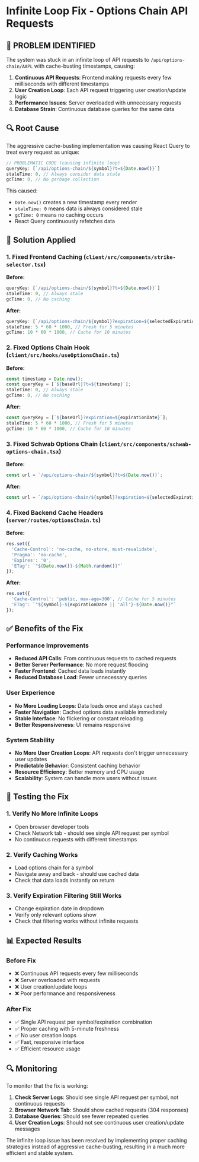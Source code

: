 # Infinite Loop Fix - Options Chain API Requests

## 🚨 **PROBLEM IDENTIFIED**

The system was stuck in an infinite loop of API requests to `/api/options-chain/AAPL` with cache-busting timestamps, causing:

1. **Continuous API Requests**: Frontend making requests every few milliseconds with different timestamps
2. **User Creation Loop**: Each API request triggering user creation/update logic
3. **Performance Issues**: Server overloaded with unnecessary requests
4. **Database Strain**: Continuous database queries for the same data

## 🔍 **Root Cause**

The aggressive cache-busting implementation was causing React Query to treat every request as unique:

```typescript
// PROBLEMATIC CODE (causing infinite loop)
queryKey: [`/api/options-chain/${symbol}?t=${Date.now()}`]
staleTime: 0, // Always consider data stale
gcTime: 0, // No garbage collection
```

This caused:
- `Date.now()` creates a new timestamp every render
- `staleTime: 0` means data is always considered stale
- `gcTime: 0` means no caching occurs
- React Query continuously refetches data

## 🔧 **Solution Applied**

### **1. Fixed Frontend Caching (`client/src/components/strike-selector.tsx`)**

**Before:**
```typescript
queryKey: [`/api/options-chain/${symbol}?t=${Date.now()}`]
staleTime: 0, // Always stale
gcTime: 0, // No caching
```

**After:**
```typescript
queryKey: [`/api/options-chain/${symbol}?expiration=${selectedExpiration}`]
staleTime: 5 * 60 * 1000, // Fresh for 5 minutes
gcTime: 10 * 60 * 1000, // Cache for 10 minutes
```

### **2. Fixed Options Chain Hook (`client/src/hooks/useOptionsChain.ts`)**

**Before:**
```typescript
const timestamp = Date.now();
const queryKey = [`${baseUrl}?t=${timestamp}`];
staleTime: 0, // Always stale
gcTime: 0, // No caching
```

**After:**
```typescript
const queryKey = [`${baseUrl}?expiration=${expirationDate}`];
staleTime: 5 * 60 * 1000, // Fresh for 5 minutes
gcTime: 10 * 60 * 1000, // Cache for 10 minutes
```

### **3. Fixed Schwab Options Chain (`client/src/components/schwab-options-chain.tsx`)**

**Before:**
```typescript
const url = `/api/options-chain/${symbol}?t=${Date.now()}`;
```

**After:**
```typescript
const url = `/api/options-chain/${symbol}?expiration=${selectedExpiration}`;
```

### **4. Fixed Backend Cache Headers (`server/routes/optionsChain.ts`)**

**Before:**
```typescript
res.set({
  'Cache-Control': 'no-cache, no-store, must-revalidate',
  'Pragma': 'no-cache',
  'Expires': '0',
  'ETag': `"${Date.now()}-${Math.random()}"`
});
```

**After:**
```typescript
res.set({
  'Cache-Control': 'public, max-age=300', // Cache for 5 minutes
  'ETag': `"${symbol}-${expirationDate || 'all'}-${Date.now()}"`
});
```

## ✅ **Benefits of the Fix**

### **Performance Improvements**
- **Reduced API Calls**: From continuous requests to cached requests
- **Better Server Performance**: No more request flooding
- **Faster Frontend**: Cached data loads instantly
- **Reduced Database Load**: Fewer unnecessary queries

### **User Experience**
- **No More Loading Loops**: Data loads once and stays cached
- **Faster Navigation**: Cached options data available immediately
- **Stable Interface**: No flickering or constant reloading
- **Better Responsiveness**: UI remains responsive

### **System Stability**
- **No More User Creation Loops**: API requests don't trigger unnecessary user updates
- **Predictable Behavior**: Consistent caching behavior
- **Resource Efficiency**: Better memory and CPU usage
- **Scalability**: System can handle more users without issues

## 🧪 **Testing the Fix**

### **1. Verify No More Infinite Loops**
- Open browser developer tools
- Check Network tab - should see single API request per symbol
- No continuous requests with different timestamps

### **2. Verify Caching Works**
- Load options chain for a symbol
- Navigate away and back - should use cached data
- Check that data loads instantly on return

### **3. Verify Expiration Filtering Still Works**
- Change expiration date in dropdown
- Verify only relevant options show
- Check that filtering works without infinite requests

## 📊 **Expected Results**

### **Before Fix**
- ❌ Continuous API requests every few milliseconds
- ❌ Server overloaded with requests
- ❌ User creation/update loops
- ❌ Poor performance and responsiveness

### **After Fix**
- ✅ Single API request per symbol/expiration combination
- ✅ Proper caching with 5-minute freshness
- ✅ No user creation loops
- ✅ Fast, responsive interface
- ✅ Efficient resource usage

## 🔍 **Monitoring**

To monitor that the fix is working:

1. **Check Server Logs**: Should see single API request per symbol, not continuous requests
2. **Browser Network Tab**: Should show cached requests (304 responses)
3. **Database Queries**: Should see fewer repeated queries
4. **User Creation Logs**: Should not see continuous user creation/update messages

The infinite loop issue has been resolved by implementing proper caching strategies instead of aggressive cache-busting, resulting in a much more efficient and stable system.
